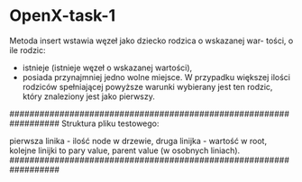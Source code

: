 # OpenX-task-1

Metoda insert wstawia węzeł jako dziecko rodzica o wskazanej war-
tości, o ile rodzic:
- istnieje (istnieje węzeł o wskazanej wartości),
- posiada przynajmniej jedno wolne miejsce.
W przypadku większej ilości rodziców spełniającej powyższe warunki
wybierany jest ten rodzic, który znaleziony jest jako pierwszy.

##################################################################
Struktura pliku testowego:

pierwsza linika - ilość node w drzewie,
druga linijka - wartość w root,
kolejne linijki to pary value, parent value (w osobnych liniach).
##################################################################
